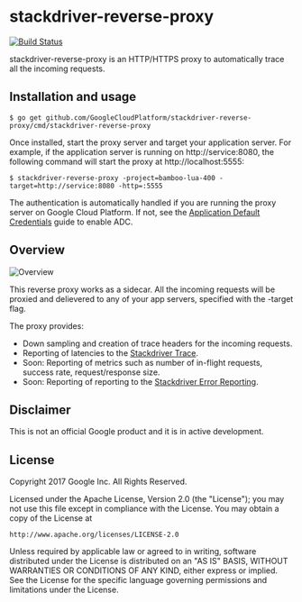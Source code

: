 # stackdriver-reverse-proxy

[![Build Status](https://travis-ci.org/GoogleCloudPlatform/stackdriver-reverse-proxy.svg?branch=master)](https://travis-ci.org/GoogleCloudPlatform/stackdriver-reverse-proxy)

stackdriver-reverse-proxy is an HTTP/HTTPS proxy to automatically trace
all the incoming requests.

## Installation and usage

```
$ go get github.com/GoogleCloudPlatform/stackdriver-reverse-proxy/cmd/stackdriver-reverse-proxy
```

Once installed, start the proxy server and target your application server. For example, if
the application server is running on http://service:8080, the following command
will start the proxy at http://localhost:5555:

```
$ stackdriver-reverse-proxy -project=bamboo-lua-400 -target=http://service:8080 -http=:5555
```

The authentication is automatically handled if you are running the proxy server
on Google Cloud Platform. If not, see the [Application Default Credentials](https://developers.google.com/identity/protocols/application-default-credentials) guide to enable ADC.

## Overview

![Overview](http://i.imgur.com/Hsq4OcR.png)

This reverse proxy works as a sidecar. All the incoming requests will be proxied
and delievered to any of your app servers, specified with the -target flag.

The proxy provides:

- Down sampling and creation of trace headers for the incoming requests.
- Reporting of latencies to the [Stackdriver Trace](https://cloud.google.com/trace/).
- Soon: Reporting of metrics such as number of in-flight requests, success rate, request/response size.
- Soon: Reporting of reporting to the [Stackdriver Error Reporting](https://cloud.google.com/error-reporting/).


## Disclaimer

This is not an official Google product and it is in active development.

## License

Copyright 2017 Google Inc. All Rights Reserved.

Licensed under the Apache License, Version 2.0 (the "License");
you may not use this file except in compliance with the License.
You may obtain a copy of the License at

    http://www.apache.org/licenses/LICENSE-2.0

Unless required by applicable law or agreed to in writing, software
distributed under the License is distributed on an "AS IS" BASIS,
WITHOUT WARRANTIES OR CONDITIONS OF ANY KIND, either express or implied.
See the License for the specific language governing permissions and
limitations under the License.

